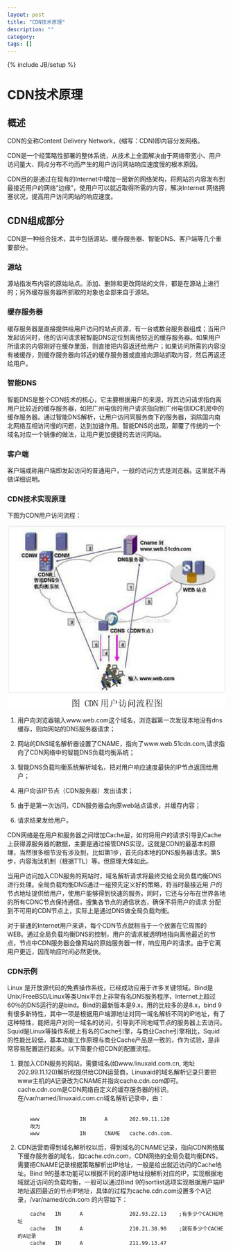 ```yaml
---
layout: post
title: "CDN技术原理"
description: ""
category: 
tags: []
---
```

{% include JB/setup %}

# CDN技术原理

## 概述

CDN的全称Content Delivery Network，(缩写：CDN)即内容分发网络。

CDN是一个经策略性部署的整体系统，从技术上全面解决由于网络带宽小、用户访问量大、网点分布不均而产生的用户访问网站响应速度慢的根本原因。

CDN目的是通过在现有的Internet中增加一层新的网络架构，将网站的内容发布到最接近用户的网络“边缘”，使用户可以就近取得所需的内容，解决Internet 网络拥塞状况，提高用户访问网站的响应速度。

## CDN组成部分

CDN是一种组合技术，其中包括源站、缓存服务器、智能DNS、客户端等几个重要部分。

### 源站

源站指发布内容的原始站点。添加、删除和更改网站的文件，都是在源站上进行的；另外缓存服务器所抓取的对象也全部来自于源站。

### 缓存服务器

缓存服务器是直接提供给用户访问的站点资源，有一台或数台服务器组成；当用户发起访问时，他的访问请求被智能DNS定位到离他较近的缓存服务器。如果用户所请求的内容刚好在缓存里面，则直接把内容返还给用户；如果访问所需的内容没有被缓存，则缓存服务器向邻近的缓存服务器或直接向源站抓取内容，然后再返还给用户。

### 智能DNS

智能DNS是整个CDN技术的核心，它主要根据用户的来源，将其访问请求指向离用户比较近的缓存服务器，如把广州电信的用户请求指向到广州电信IDC机房中的缓存服务器。通过智能DNS解析，让用户访问同服务商下的服务器，消除国内南北网络互相访问慢的问题，达到加速作用。智能DNS的出现，颠覆了传统的一个域名对应一个镜像的做法，让用户更加便捷的去访问网站。

### 客户端

客户端或称用户端即发起访问的普通用户，一般的访问方式是浏览器。这里就不再做详细说明。

### CDN技术实现原理


下图为CDN用户访问流程：

 ![image](https://raw.githubusercontent.com/yuzujin/yuzujin.github.com/master/_images/cdn.bmp)
 
 1. 用户向浏览器输入www.web.com这个域名，浏览器第一次发现本地没有dns缓存，则向网站的DNS服务器请求；
 
 2. 网站的DNS域名解析器设置了CNAME，指向了www.web.51cdn.com,请求指向了CDN网络中的智能DNS负载均衡系统；
 
 3. 智能DNS负载均衡系统解析域名，把对用户响应速度最快的IP节点返回给用户；
 
 4. 用户向该IP节点（CDN服务器）发出请求；
 
 5. 由于是第一次访问，CDN服务器会向原web站点请求，并缓存内容；
 
 6. 请求结果发给用户。
 
CDN网络是在用户和服务器之间增加Cache层，如何将用户的请求引导到Cache上获得源服务器的数据，主要是通过接管DNS实现，这就是CDN的最基本的原理，当然很多细节没有涉及到，比如第1步，首先向本地的DNS服务器请求。第5步，内容淘汰机制（根据TTL）等。但原理大体如此。

当用户访问加入CDN服务的网站时，域名解析请求将最终交给全局负载均衡DNS进行处理。全局负载均衡DNS通过一组预先定义好的策略，将当时最接近用 户的节点地址提供给用户，使用户能够得到快速的服务。同时，它还与分布在世界各地的所有CDNC节点保持通信，搜集各节点的通信状态，确保不将用户的请求 分配到不可用的CDN节点上，实际上是通过DNS做全局负载均衡。

对于普通的Internet用户来讲，每个CDN节点就相当于一个放置在它周围的WEB。通过全局负载均衡DNS的控制，用户的请求被透明地指向离他最近的节点，节点中CDN服务器会像网站的原始服务器一样，响应用户的请求。由于它离用户更近，因而响应时间必然更快。

### CDN示例

Linux 是开放源代码的免费操作系统，已经成功应用于许多关键领域。Bind是Unix/FreeBSD/Linux等类Unix平台上非常有名DNS服务程序，Internet上超过60％的DNS运行的是bind。Bind的最新版本是9.x，用的比较多的是8.x，bind 9有很多新特性，其中一项是根据用户端源地址对同一域名解析不同的IP地址，有了这种特性，能把用户对同一域名的访问，引导到不同地域节点的服务器上去访问。Squid是Linux等操作系统上有名的Cache引擎，与商业Cache引擎相比，Squid的性能比较低，基本功能工作原理与商业Cache产品是一致的，作为试验，是非常容易配置运行起来。以下简要介绍CDN的配置流程。

1. 要加入CDN服务的网站，需要域名(如www.linuxaid.com.cn, 地址202.99.11.120)解析权提供给CDN运营商，Linuxaid的域名解析记录只要把www主机的A记录改为CNAME并指向cache.cdn.com即可。cache.cdn.com是CDN网络自定义的缓存服务器的标识。在/var/named/linuxaid.com.cn域名解析记录中，由：


   ```

       www             IN      A       202.99.11.120
       改为
       www             IN      CNAME   cache.cdn.com.

   ```

2. CDN运营商得到域名解析权以后，得到域名的CNAME记录，指向CDN网络属下缓存服务器的域名，如cache.cdn.com，CDN网络的全局负载均衡DNS，需要把CNAME记录根据策略解析出IP地址，一般是给出就近访问的Cache地址。Bind 9的基本功能可以根据不同的源IP地址段解析对应的IP，实现根据地域就近访问的负载均衡，一般可以通过Bind 9的sortlist选项实现根据用户端IP地址返回最近的节点IP地址，具体的过程为cache.cdn.com设置多个A记录，/var/named/cdn.com 的内容如下：

   ```
       cache   IN      A               202.93.22.13    ;有多少个CACHE地址
       cache   IN      A               210.21.30.90    ;就有多少个CACHE的A记录
       cache   IN      A               211.99.13.47
   ````
   

